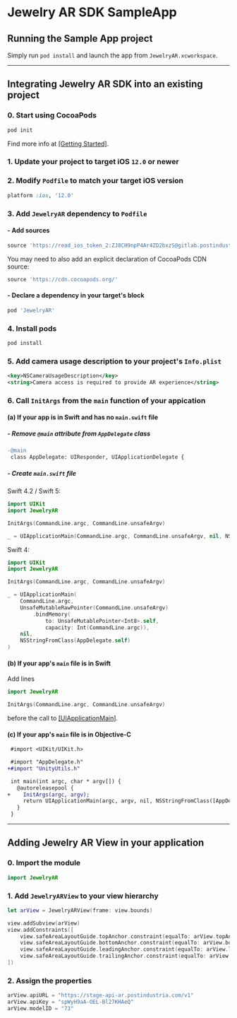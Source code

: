 # Jewelry AR SDK SampleApp

## Running the Sample App project

Simply run `pod install` and launch the app from `JewelryAR.xcworkspace`.

---

## Integrating Jewelry AR SDK into an existing project

### 0. Start using CocoaPods

```bash
pod init
```

Find more info at [[Getting Started]](https://guides.cocoapods.org/using/getting-started.html).

### 1. Update your project to target iOS `12.0` or newer

### 2. Modify `Podfile` to match your target iOS version

```ruby
platform :ios, '12.0'
```

### 3. Add `JewelryAR` dependency to `Podfile`

#### - Add sources

```ruby
source 'https://read_ios_token_2:ZJ8CH9npP4Ar4ZD2bxzS@gitlab.postindustria.com/ar-ring/jewelry-ar-sdk-ios-cocoapods-podspecs.git'
```

You may need to also add an explicit declaration of CocoaPods CDN source:

```ruby
source 'https://cdn.cocoapods.org/'
```

#### - Declare a dependency in your  target's block

```ruby
pod 'JewelryAR'
```

### 4. Install pods

```bash
pod install
```

### 5. Add camera usage description to your project's `Info.plist`

```xml
<key>NSCameraUsageDescription</key>
<string>Camera access is required to provide AR experience</string>
```

### 6. Call `InitArgs` from the `main` function of your appication

#### (a) If your app is in Swift and has no `main.swift` file

##### - Remove `@main` attribute from `AppDelegate` class

```diff
-@main
 class AppDelegate: UIResponder, UIApplicationDelegate {
```

##### - Create `main.swift` file

Swift 4.2 / Swift 5:

```swift
import UIKit
import JewelryAR

InitArgs(CommandLine.argc, CommandLine.unsafeArgv)

_ = UIApplicationMain(CommandLine.argc, CommandLine.unsafeArgv, nil, NSStringFromClass(AppDelegate.self))
```

Swift 4:

```swift
import UIKit
import JewelryAR

InitArgs(CommandLine.argc, CommandLine.unsafeArgv)

_ = UIApplicationMain(
    CommandLine.argc,
    UnsafeMutableRawPointer(CommandLine.unsafeArgv)
        .bindMemory(
            to: UnsafeMutablePointer<Int8>.self,
            capacity: Int(CommandLine.argc)),
    nil,
    NSStringFromClass(AppDelegate.self)
)
```

#### (b) If your app's `main` file is in Swift

Add lines

```swift
import JewelryAR

InitArgs(CommandLine.argc, CommandLine.unsafeArgv)
```

before the call to [[UIApplicationMain]](https://developer.apple.com/documentation/uikit/1622933-uiapplicationmain).

#### (c) If your app's `main` file is in Objective-C

```diff
 #import <UIKit/UIKit.h>

 #import "AppDelegate.h"
+#import "UnityUtils.h"

 int main(int argc, char * argv[]) {
   @autoreleasepool {
+    InitArgs(argc, argv);
     return UIApplicationMain(argc, argv, nil, NSStringFromClass([AppDelegate class]));
   }
 }
```

---

## Adding Jewelry AR View in your application

### 0. Import the module

```swift
import JewelryAR
```

### 1. Add `JewelryARView` to your view hierarchy

```swift
let arView = JewelryARView(frame: view.bounds)

view.addSubview(arView)
view.addConstraints([
    view.safeAreaLayoutGuide.topAnchor.constraint(equalTo: arView.topAnchor),
    view.safeAreaLayoutGuide.bottomAnchor.constraint(equalTo: arView.bottomAnchor),
    view.safeAreaLayoutGuide.leadingAnchor.constraint(equalTo: arView.leadingAnchor),
    view.safeAreaLayoutGuide.trailingAnchor.constraint(equalTo: arView.trailingAnchor),
])
```

### 2. Assign the properties

```swift
arView.apiURL = "https://stage-api-ar.postindustria.com/v1"
arView.apiKey = "spWyH9aA-OEL-Bl27KHAeQ"
arView.modelID = "73"
```
